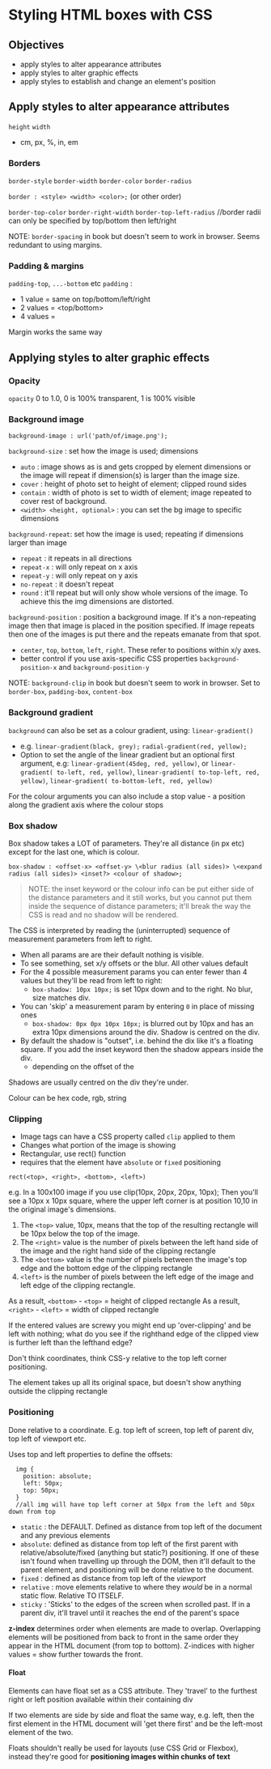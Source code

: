 # Styling HTML boxes with CSS

## Objectives
- apply styles to alter appearance attributes
- apply styles to alter graphic effects
- apply styles to establish and change an element's position


## Apply styles to alter appearance attributes

`height`
`width`
- cm, px, %, in, em

### Borders
`border-style`
`border-width`
`border-color`
`border-radius`


`border : <style> <width> <color>;` (or other order)

`border-top-color`
`border-right-width`
`border-top-left-radius` //border radii can only be specified by top/bottom then left/right

NOTE: `border-spacing` in book but doesn't seem to work in browser. Seems redundant to using margins.

### Padding & margins

`padding-top`, `...-bottom` etc
`padding` :
 - 1 value = same on top/bottom/left/right
 - 2 values = <top/bottom> <left-right>
 - 4 values = <top> <right> <bottom> <left>

 Margin works the same way


## Applying styles to alter graphic effects

### Opacity
`opacity`
0 to 1.0, 0 is 100% transparent, 1 is 100% visible

### Background image

`background-image : url('path/of/image.png');`

`background-size` : set how the image is used; dimensions
- `auto` : image shows as is and gets cropped by element dimensions or the image will repeat if dimension(s) is larger than the image size.
- `cover` : height of photo set to height of element; clipped round sides
- `contain` : width of photo is set to width of element; image repeated to cover rest of background.
- `<width> <height, optional>` : you can set the bg image to specific dimensions  

`background-repeat`: set how the image is used; repeating if dimensions larger than image
- `repeat` : it repeats in all directions
- `repeat-x` : will only repeat on x axis
- `repeat-y` : will only repeat on y axis
- `no-repeat` : it doesn't repeat
- `round` : it'll repeat but will only show whole versions of the image. To achieve this the img dimensions are distorted.

`background-position` : position a background image. If it's a non-repeating image then that image is placed in the position specified. If image repeats then one of the images is put there and the repeats emanate from that spot.
- `center`, `top`, `bottom`, `left`, `right`. These refer to positions within x/y axes.
- better control if you use axis-specific CSS properties `background-position-x` and `background-position-y`


NOTE: `background-clip` in book but doesn't seem to work in browser. Set to `border-box`, `padding-box`, `content-box`

### Background gradient

`background` can also be set as a colour gradient, using: `linear-gradient()`
- e.g. `linear-gradient(black, grey);` `radial-gradient(red, yellow);`
- Option to set the angle of the linear gradient but an optional first argument, e.g: `linear-gradient(45deg, red, yellow)`, or `linear-gradient( to-left, red, yellow)`, `linear-gradient( to-top-left, red, yellow)`, `linear-gradient( to-bottom-left, red, yellow)`

For the colour arguments you can also include a stop value - a position along the gradient axis where the colour stops

### Box shadow
Box shadow takes a LOT of parameters. They're all distance (in px etc) except for the last one, which is colour.

`box-shadow : <offset-x> <offset-y> \<blur radius (all sides)> \<expand radius (all sides)> <inset?> <colour of shadow>;`

> NOTE: the inset keyword or the colour info can be put either side of the distance parameters and it still works, but you cannot put them inside the sequence of distance parameters; it'll break the way the CSS is read and no shadow will be rendered.

The CSS is interpreted by reading the (uninterrupted) sequence of measurement parameters from left to right.

- When all params are are their default nothing is visible.
- To see something, set x/y offsets or the blur. All other values default
- For the 4 possible measurement params you can enter fewer than 4 values but they'll be read from left to right:
  -  `box-shadow: 10px 10px;` is set 10px down and to the right. No blur, size matches div.
- You can 'skip' a measurement param by entering `0` in place of missing ones
  - `box-shadow: 0px 0px 10px 10px;` is blurred out by 10px and has an extra 10px dimensions around the div. Shadow is centred on the div.
- By default the shadow is "outset", i.e. behind the dix like it's a floating square. If you add the inset keyword then the shadow appears inside the div.
  - depending on the offset of the

Shadows are usually centred on the div they're under.

Colour can be hex code, rgb, string

### Clipping

- Image tags can have a CSS property called `clip` applied to them
- Changes what portion of the image is showing
- Rectangular, use rect() function
- requires that the element have `absolute` or `fixed` positioning

`rect(<top>, <right>, <bottom>, <left>)`

e.g.
In a 100x100 image if you use clip(10px, 20px, 20px, 10px);
Then you'll see a 10px x 10px square, where the upper left corner is at position 10,10 in the original image's dimensions.

1) The `<top>` value, 10px, means that the top of the resulting rectangle will be 10px below the top of the image.
2) The `<right>` value is the number of pixels between the left hand side of the image and the right hand side of the clipping rectangle
3) The `<bottom>` value is the number of pixels between the image's top edge and the bottom edge of the clipping rectangle
4) `<left>` is the number of pixels between the left edge of the image and left edge of the clipping rectangle.

As a result, `<bottom>` - `<top>` = height of clipped rectangle
As a result, `<right>` - `<left>` = width of clipped rectangle

If the entered values are screwy you might end up 'over-clipping' and be left with nothing; what do you see if the righthand edge of the clipped view is further left than the lefthand edge?

Don't think coordinates, think CSS-y relative to the top left corner positioning.

The element takes up all its original space, but doesn't show anything outside the clipping rectangle

### Positioning

Done relative to a coordinate. E.g. top left of screen, top left of parent div, top left of viewport etc.

Uses top and left properties to define the offsets:
```
  img {
    position: absolute;
    left: 50px;
    top: 50px;
  }
  //all img will have top left corner at 50px from the left and 50px down from top
```

- `static` : the DEFAULT. Defined as distance from top left of the document and any previous elements
- `absolute`: defined as distance from top left of the first parent with relative/absolute/fixed (anything but static?) positioning. If one of these isn't found when travelling up through the DOM, then it'll default to the <html> parent element, and positioning will be done relative to the document.
- `fixed` : defined as distance from top left of the _viewport_
- `relative` : move elements relative to where they _would_ be in a normal static flow. Relative TO ITSELF.
- `sticky` : 'Sticks' to the edges of the screen when scrolled past. If in a parent div, it'll travel until it reaches the end of the parent's space

**z-index** determines order when elements are made to overlap.
Overlapping elements will be positioned from back to front in the same order they appear in the HTML document (from top to bottom). Z-indices with higher values = show further towards the front.

#### Float

Elements can have float set as a CSS attribute. They 'travel' to the furthest right or left position available within their containing div

If two elements are side by side and float the same way, e.g. left, then the first element in the HTML document will 'get there first' and be the left-most element of the two.

Floats shouldn't really be used for layouts (use CSS Grid or Flexbox), instead they're good for **positioning images within chunks of text**
